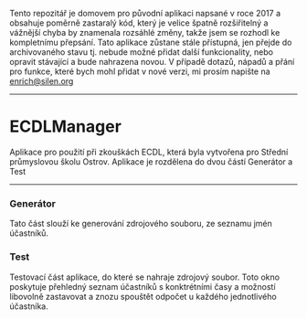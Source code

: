 
Tento repozitář je domovem pro původní aplikaci napsané v roce 2017 a obsahuje poměrně zastaralý kód, který je velice špatně rozšiřitelný a vážnější chyba by znamenala rozsáhlé změny, takže jsem se rozhodl ke kompletnímu přepsání. Tato aplikace zůstane stále přístupná, jen přejde do archivovaného stavu tj. nebude možné přidat další funkcionality, nebo opravit stávající a bude nahrazena novou. V případě dotazů, nápadů a přání pro funkce, které bych mohl přidat v nové verzi, mi prosím napište na enrich@silen.org
****


# ECDLManager
Aplikace pro použití při zkouškách ECDL, která byla vytvořena pro Střední průmyslovou školu Ostrov. Aplikace je rozdělena do dvou částí Generátor a Test

---

### Generátor
Tato část slouží ke generování zdrojového souboru, ze seznamu jmén účastníků.

         

### Test
Testovací část aplikace, do které se nahraje zdrojový soubor. Toto okno poskytuje přehledný seznam účastníků s konktrétními časy a možností libovolně zastavovat a znozu spouštět odpočet u každého jednotlivého účastníka.
